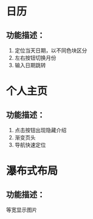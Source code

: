 # 日历
## 功能描述：
  1. 定位当天日期，以不同色块区分
  2. 左右按钮切换月份
  3. 输入日期跳转
# 个人主页
## 功能描述：
1. 点击按钮出现隐藏介绍
2. 渐变页头
3. 导航快速定位
# 瀑布式布局
## 功能描述：
等宽显示图片
